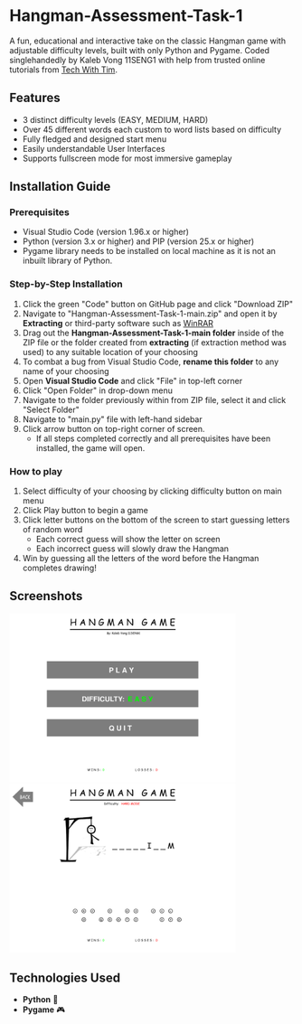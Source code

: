 # Hangman-Assessment-Task-1
A fun, educational and interactive take on the classic Hangman game with adjustable difficulty levels, built with only Python and Pygame. Coded singlehandedly by Kaleb Vong 11SENG1 with help from trusted online tutorials from [Tech With Tim](https://www.youtube.com/@TechWithTim).

## Features
- 3 distinct difficulty levels (EASY, MEDIUM, HARD)
- Over 45 different words each custom to word lists based on difficulty
- Fully fledged and designed start menu
- Easily understandable User Interfaces
- Supports fullscreen mode for most immersive gameplay

## Installation Guide
### Prerequisites
- Visual Studio Code (version 1.96.x or higher)
- Python (version 3.x or higher) and PIP (version 25.x or higher)
- Pygame library needs to be installed on local machine as it is not an inbuilt library of Python.
 
### Step-by-Step Installation
1. Click the green "Code" button on GitHub page and click "Download ZIP"
2. Navigate to "Hangman-Assessment-Task-1-main.zip" and open it by **Extracting** or third-party software such as [WinRAR](https://www.win-rar.com/download.html?&L=0)
3. Drag out the **Hangman-Assessment-Task-1-main folder** inside of the ZIP file or the folder created from **extracting** (if extraction method was used) to any suitable location of your choosing
4. To combat a bug from Visual Studio Code, **rename this folder** to any name of your choosing
5. Open **Visual Studio Code** and click "File" in top-left corner
6. Click "Open Folder" in drop-down menu
7. Navigate to the folder previously within from ZIP file, select it and click "Select Folder"
8. Navigate to "main.py" file with left-hand sidebar
9. Click arrow button on top-right corner of screen.
   - If all steps completed correctly and all prerequisites have been installed, the game will open.

### How to play
1. Select difficulty of your choosing by clicking difficulty button on main menu
2. Click Play button to begin a game
3. Click letter buttons on the bottom of the screen to start guessing letters of random word
   - Each correct guess will show the letter on screen
   - Each incorrect guess will slowly draw the Hangman
4. Win by guessing all the letters of the word before the Hangman completes drawing!

## Screenshots
<img src="screenshots/mainmenu.png" width="400"/> <img src="screenshots/gameplay.png" width="400"/>

## Technologies Used
- **Python** 🐍  
- **Pygame** 🎮  
